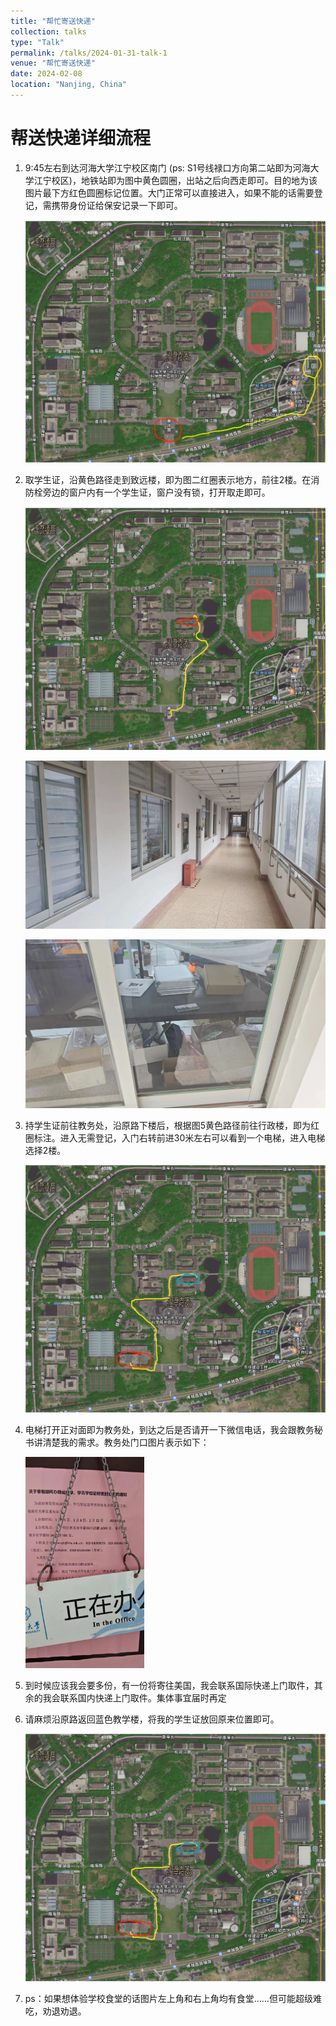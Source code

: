 ```yaml
---
title: "帮忙寄送快递"
collection: talks
type: "Talk"
permalink: /talks/2024-01-31-talk-1
venue: "帮忙寄送快递"
date: 2024-02-08
location: "Nanjing, China"
---
```


# 帮送快递详细流程

1. 9:45左右到达河海大学江宁校区南门 (ps: S1号线禄口方向第二站即为河海大学江宁校区)，地铁站即为图中黄色圆圈，出站之后向西走即可。目的地为该图片最下方红色圆圈标记位置。大门正常可以直接进入，如果不能的话需要登记，需携带身份证给保安记录一下即可。

   <img src="./image-20240131150539558.png" alt="image-20240131150539558" style="zoom: 200%;" />

2. 取学生证，沿黄色路径走到致远楼，即为图二红圈表示地方，前往2楼。在消防栓旁边的窗户内有一个学生证，窗户没有锁，打开取走即可。

   ![image-20240131150850853](./image-20240131150850853.png)

   ![02e21e25e2c389f536cc40bb09110e1](./02e21e25e2c389f536cc40bb09110e1.jpg)

   ![8468a8727d13bb5dc99eb34486f2d7d](./8468a8727d13bb5dc99eb34486f2d7d.jpg)

3. 持学生证前往教务处，沿原路下楼后，根据图5黄色路径前往行政楼，即为红圈标注。进入无需登记，入门右转前进30米左右可以看到一个电梯，进入电梯选择2楼。

      ![image-20240131151524220](./image-20240131151524220.png)

4. 电梯打开正对面即为教务处，到达之后是否请开一下微信电话，我会跟教务秘书讲清楚我的需求。教务处门口图片表示如下：

      <img src="./56cfcc26998dd500414a58ce5387712.jpg" alt="56cfcc26998dd500414a58ce5387712" style="zoom:33%;" />

5. 到时候应该我会要多份，有一份将寄往美国，我会联系国际快递上门取件，其余的我会联系国内快递上门取件。集体事宜届时再定

6. 请麻烦沿原路返回蓝色教学楼，将我的学生证放回原来位置即可。

      ![image-20240131151524220](./image-20240131151524220.png)

7. ps：如果想体验学校食堂的话图片左上角和右上角均有食堂……但可能超级难吃，劝退劝退。